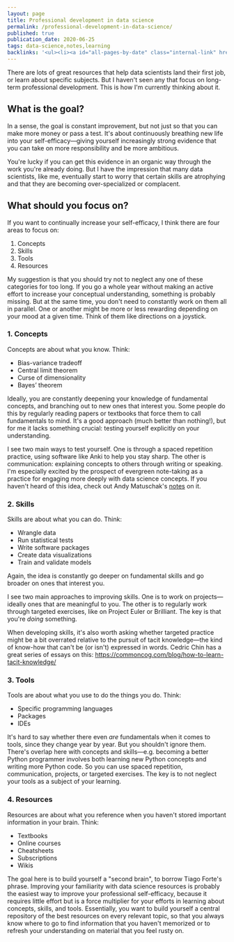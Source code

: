 ```yaml
---
layout: page
title: Professional development in data science
permalink: /professional-development-in-data-science/
published: true
publication_date: 2020-06-25
tags: data-science,notes,learning
backlinks: '<ul><li><a id="all-pages-by-date" class="internal-link" href="/all-pages-by-date/">All pages by date</a></li><li><a id="data-science" class="internal-link" href="/data-science/">Pages tagged &#39;data-science&#39;</a></li><li><a id="learning" class="internal-link" href="/learning/">Pages tagged &#39;learning&#39;</a></li><li><a id="notes" class="internal-link" href="/notes/">Notes</a></li></ul>'
---
```


There are lots of great resources that help data scientists land their first job, or learn about specific subjects. But I haven't seen any that focus on long-term professional development. This is how I'm currently thinking about it.

## What is the goal?

In a sense, the goal is constant improvement, but not just so that you can make more money or pass a test. It's about continuously breathing new life into your self-efficacy—giving yourself increasingly strong evidence that you can take on more responsibility and be more ambitious.

You're lucky if you can get this evidence in an organic way through the work you're already doing. But I have the impression that many data scientists, like me, eventually start to worry that certain skills are atrophying and that they are becoming over-specialized or complacent.

## What should you focus on?

If you want to continually increase your self-efficacy, I think there are four areas to focus on:

1. Concepts
2. Skills
3. Tools
4. Resources

My suggestion is that you should try not to neglect any one of these categories for too long. If you go a whole year without making an active effort to increase your conceptual understanding, something is probably missing. But at the same time, you don't need to constantly work on them all in parallel. One or another might be more or less rewarding depending on your mood at a given time. Think of them like directions on a joystick.

### 1. Concepts

Concepts are about what you know. Think:

- Bias-variance tradeoff
- Central limit theorem
- Curse of dimensionality
- Bayes’ theorem

Ideally, you are constantly deepening your knowledge of fundamental concepts, and branching out to new ones that interest you. Some people do this by regularly reading papers or textbooks that force them to call fundamentals to mind. It's a good approach (much better than nothing!), but for me it lacks something crucial: testing yourself explicitly on your understanding.

I see two main ways to test yourself. One is through a spaced repetition practice, using software like Anki to help you stay sharp. The other is communication: explaining concepts to others through writing or speaking. I'm especially excited by the prospect of evergreen note-taking as a practice for engaging more deeply with data science concepts. If you haven't heard of this idea, check out Andy Matuschak's [notes](https://notes.andymatuschak.org/z4SDCZQeRo4xFEQ8H4qrSqd68ucpgE6LU155C) on it.

### 2. Skills

Skills are about what you can do. Think:

- Wrangle data
- Run statistical tests
- Write software packages
- Create data visualizations
- Train and validate models

Again, the idea is constantly go deeper on fundamental skills and go broader on ones that interest you. 

I see two main approaches to improving skills. One is to work on projects—ideally ones that are meaningful to you. The other is to regularly work through targeted exercises, like on Project Euler or Brilliant. The key is that you're *doing* something.

When developing skills, it's also worth asking whether targeted practice might be a bit overrated relative to the pursuit of tacit knowledge—the kind of know-how that can't be (or isn't) expressed in words. Cedric Chin has a great series of essays on this: https://commoncog.com/blog/how-to-learn-tacit-knowledge/

### 3. Tools

Tools are about what you use to do the things you do. Think:

- Specific programming languages
- Packages
- IDEs

It's hard to say whether there even *are* fundamentals when it comes to tools, since they change year by year. But you shouldn't ignore them. There's overlap here with concepts and skills—e.g. becoming a better Python programmer involves both learning new Python concepts and writing more Python code. So you can use spaced repetition, communication, projects, or targeted exercises. The key is to not neglect your tools as a subject of your learning.

### 4. Resources

Resources are about what you reference when you haven't stored important information in your brain. Think:

- Textbooks
- Online courses
- Cheatsheets
- Subscriptions
- Wikis

The goal here is to build yourself a "second brain", to borrow Tiago Forte's phrase. Improving your familiarity with data science resources is probably the easiest way to improve your professional self-efficacy, because it requires little effort but is a force multiplier for your efforts in learning about concepts, skills, and tools. Essentially, you want to build yourself a central repository of the best resources on every relevant topic, so that you always know where to go to find information that you haven't memorized or to refresh your understanding on material that you feel rusty on.